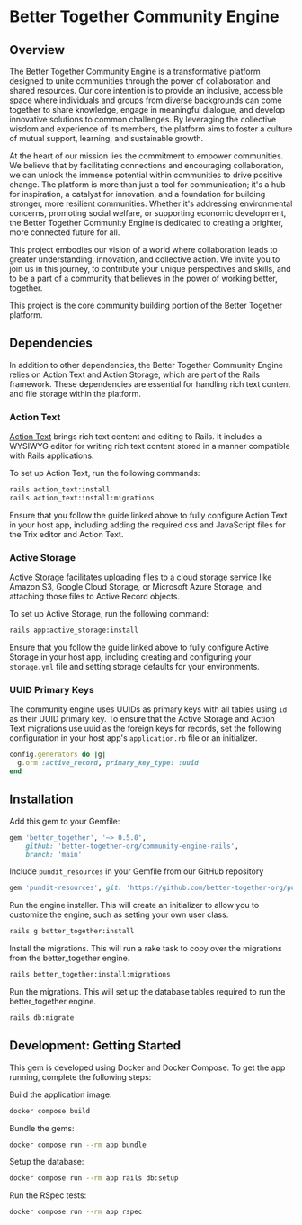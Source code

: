 # Better Together Community Engine

## Overview

The Better Together Community Engine is a transformative platform designed to unite communities through the power of collaboration and shared resources. Our core intention is to provide an inclusive, accessible space where individuals and groups from diverse backgrounds can come together to share knowledge, engage in meaningful dialogue, and develop innovative solutions to common challenges. By leveraging the collective wisdom and experience of its members, the platform aims to foster a culture of mutual support, learning, and sustainable growth.

At the heart of our mission lies the commitment to empower communities. We believe that by facilitating connections and encouraging collaboration, we can unlock the immense potential within communities to drive positive change. The platform is more than just a tool for communication; it's a hub for inspiration, a catalyst for innovation, and a foundation for building stronger, more resilient communities. Whether it's addressing environmental concerns, promoting social welfare, or supporting economic development, the Better Together Community Engine is dedicated to creating a brighter, more connected future for all.

This project embodies our vision of a world where collaboration leads to greater understanding, innovation, and collective action. We invite you to join us in this journey, to contribute your unique perspectives and skills, and to be a part of a community that believes in the power of working better, together.

This project is the core community building portion of the Better Together platform.

## Dependencies

In addition to other dependencies, the Better Together Community Engine relies on Action Text and Action Storage, which are part of the Rails framework. These dependencies are essential for handling rich text content and file storage within the platform.

### Action Text
[Action Text](https://guides.rubyonrails.org/action_text_overview.html#installation) brings rich text content and editing to Rails. It includes a WYSIWYG editor for writing rich text content stored in a manner compatible with Rails applications.

To set up Action Text, run the following commands:

```bash
rails action_text:install
rails action_text:install:migrations
```

Ensure that you follow the guide linked above to fully configure Action Text in your host app, including adding the required css and JavaScript files for the Trix editor and Action Text.

### Active Storage
[Active Storage](https://guides.rubyonrails.org/active_storage_overview.html#setup) facilitates uploading files to a cloud storage service like Amazon S3, Google Cloud Storage, or Microsoft Azure Storage, and attaching those files to Active Record objects.

To set up Active Storage, run the following command:

```bash
rails app:active_storage:install
```

Ensure that you follow the guide linked above to fully configure Active Storage in your host app, including creating and configuring your `storage.yml` file and setting storage defaults for your environments.

### UUID Primary Keys

The community engine uses UUIDs as primary keys with all tables using `id` as their UUID primary key. To ensure that the Active Storage and Action Text migrations use uuid as the foreign keys for records, set the following configuration in your host app's `application.rb` file or an initializer.

```ruby
config.generators do |g|
  g.orm :active_record, primary_key_type: :uuid
end
```

## Installation

Add this gem to your Gemfile:

```ruby
gem 'better_together', '~> 0.5.0',
    github: 'better-together-org/community-engine-rails',
    branch: 'main'
```

Include `pundit_resources` in your Gemfile from our GitHub repository

```ruby
gem 'pundit-resources', git: 'https://github.com/better-together-org/pundit-resources.git', branch: 'main'
```

Run the engine installer. This will create an initializer to allow you to customize the engine, such as setting your own user class.

```bash
rails g better_together:install
```

Install the migrations. This will run a rake task to copy over the migrations from the better_together engine.

```bash
rails better_together:install:migrations
```

Run the migrations. This will set up the database tables required to run the better_together engine.

```bash
rails db:migrate
```

## Development: Getting Started

This gem is developed using Docker and Docker Compose. To get the app running, complete the following steps:

Build the application image:

```bash
docker compose build
```

Bundle the gems:

```bash
docker compose run --rm app bundle
```

Setup the database:

```bash
docker compose run --rm app rails db:setup
```

Run the RSpec tests:

```bash
docker compose run --rm app rspec
```
